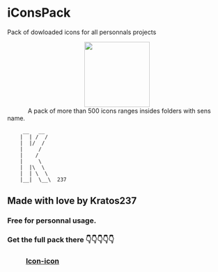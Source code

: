 # iConsPack
Pack of dowloaded icons for all personnals projects

<center><img src="https://cdn.icon-icons.com/icons2/1780/PNG/128/v-avatar_114344.png" style="width:150px"></center>
 &nbsp;&nbsp; &nbsp;&nbsp; &nbsp;&nbsp; &nbsp;&nbsp; A pack of more than 500 icons ranges insides folders with sens name.


         __   __
        |  | /  /  
        |  |/  /
        |     /  
        |    /
        |     \
        |  |\  \
        |  | \  \   
        |__|  \__\  237
        
        
      
## Made with love by Kratos237

### Free for personnal usage. 
### Get the full pack there 👇👇👇👇👇
### &nbsp;&nbsp; &nbsp;&nbsp; &nbsp;&nbsp; &nbsp;&nbsp;<a href="https://icon-icons.com/">Icon-icon</a>
